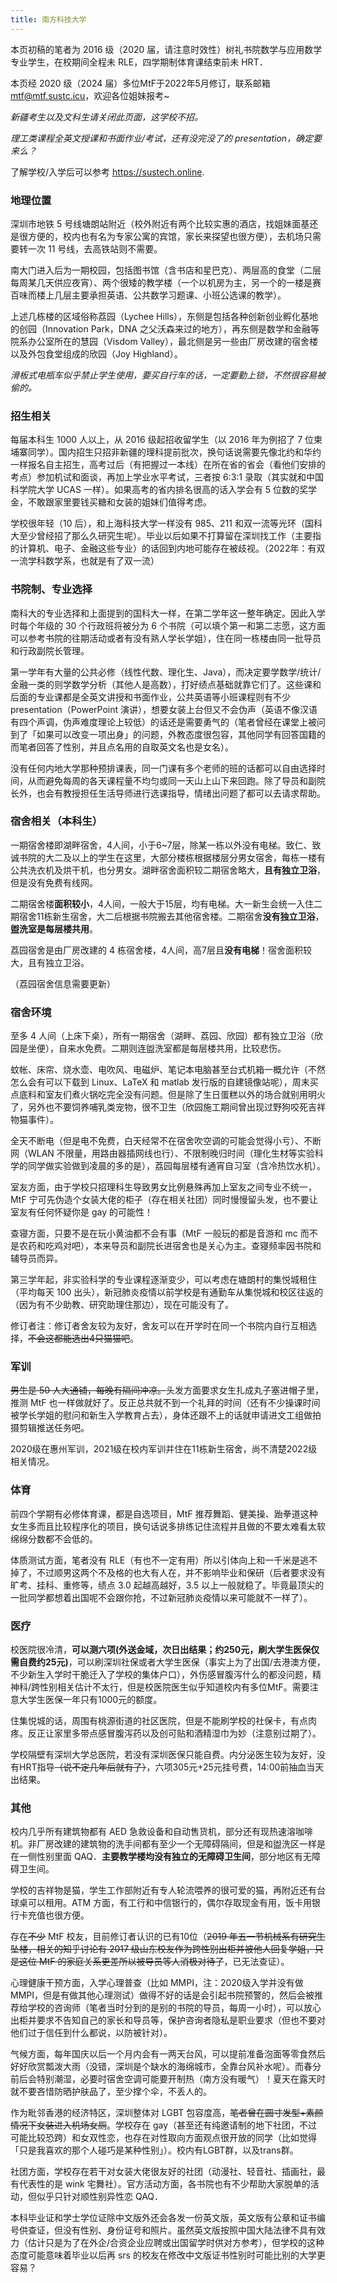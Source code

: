 ```yaml
---
title: 南方科技大学
---
```


本页初稿的笔者为 2016 级（2020 届，请注意时效性）树礼书院数学与应用数学专业学生，在校期间全程未 RLE，四学期制体育课结束前未 HRT．

本页经 2020 级（2024 届）多位MtF于2022年5月修订，联系邮箱 mtf@mtf.sustc.icu，欢迎各位姐妹报考~

_新疆考生以及文科生请关闭此页面，这学校不招。_

_理工类课程全英文授课和书面作业/考试，还有没完没了的 presentation，确定要来么？_

了解学校/入学后可以参考 https://sustech.online. 

### 地理位置

深圳市地铁 5 号线塘朗站附近（校外附近有两个比较实惠的酒店，找姐妹面基还是很方便的，校内也有名为专家公寓的宾馆，家长来探望也很方便），去机场只需要转一次 11 号线，去高铁站则不需要。

南大门进入后为一期校园，包括图书馆（含书店和星巴克）、两层高的食堂（二层每周某几天供应夜宵）、两个很矮的教学楼（一个以机房为主，另一个的一楼是赛百味而楼上几层主要承担英语、公共数学习题课、小班公选课的教学）。

上述几栋楼的区域俗称荔园（Lychee Hills），东侧是包括各种创新创业孵化基地的创园（Innovation Park，DNA 之父沃森来过的地方），再东侧是数学和金融等院系办公室所在的慧园（Visdom Valley），最北侧是另一些由厂房改建的宿舍楼以及外包食堂组成的欣园（Joy Highland）。

_滑板式电瓶车似乎禁止学生使用，要买自行车的话，一定要勤上锁，不然很容易被偷的。_

### 招生相关

每届本科生 1000 人以上，从 2016 级起招收留学生（以 2016 年为例招了 7 位柬埔寨同学）。国内招生只招非新疆的理科提前批次，换句话说需要先像北约和华约一样报名自主招生，高考过后（有把握过一本线）在所在省的省会（看他们安排的考点）参加机试和面谈，再加上学业水平考试，三者按 6:3:1 录取（其实就和中国科学院大学 UCAS 一样）。如果高考的省内排名很高的话入学会有 5 位数的奖学金，不敢跟家里要钱买糖和女装的姐妹们值得考虑。

学校很年轻（10 后），和上海科技大学一样没有 985、211 和双一流等光环（国科大至少曾经招了那么久研究生呢）。毕业以后如果不打算留在深圳找工作（主要指的计算机、电子、金融这些专业）的话回到内地可能存在被歧视。（2022年：有双一流学科数学系，也就是有了双一流）

### 书院制、专业选择

南科大的专业选择和上面提到的国科大一样，在第二学年这一整年确定。因此入学时每个年级的 30 个行政班将被分为 6 个书院（可以填个第一和第二志愿，这方面可以参考书院的往期活动或者有没有熟人学长学姐），住在同一栋楼由同一批导员和行政副院长管理。

第一学年有大量的公共必修（线性代数、理化生、Java），而决定要学数学/统计/金融一类的则学数学分析（其他人是高数），打好绩点基础就靠它们了。这些课和后面的专业课都是全英文讲授和书面作业，公共英语等小班课程则有不少 presentation（PowerPoint 演讲），想要女装上台但又不会伪声（英语不像汉语有四个声调，伪声难度理论上较低）的话还是需要勇气的（笔者曾经在课堂上被问到了「如果可以改变一项出身」的问题，外教态度很包容，其他同学有回答国籍的而笔者回答了性别，并且点名用的自取英文名也是女名）。

没有任何内地大学那种预排课表，同一门课有多个老师的班的话都可以自由选择时间，从而避免每周的各天课程量不均匀或同一天山上山下来回跑。除了导员和副院长外，也会有教授担任生活导师进行选课指导，情绪出问题了都可以去请求帮助。

### 宿舍相关（本科生）

一期宿舍楼即湖畔宿舍，4人间，小于6~7层，除某一栋以外没有电梯。致仁、致诚书院的大二及以上的学生在这里，大部分楼栋根据楼层分男女宿舍，每栋一楼有公共洗衣机及烘干机，也分男女。湖畔宿舍面积较二期宿舍略大，**且有独立卫浴**，但是没有免费有线网。

二期宿舍楼**面积较小**，4人间，一般大于15层，均有电梯。大一新生会统一入住二期宿舍11栋新生宿舍，大二后根据书院搬去其他宿舍楼。二期宿舍**没有独立卫浴**，**盥洗室是每层楼共用**。

荔园宿舍是由厂房改建的 4 栋宿舍楼，4人间，高7层且**没有电梯**！宿舍面积较大，且有独立卫浴。

（荔园宿舍信息需要更新）

### 宿舍环境

至多 4 人间（上床下桌），所有一期宿舍（湖畔、荔园、欣园）都有独立卫浴（欣园是坐便），自来水免费。二期则连盥洗室都是每层楼共用，比较悲伤。

蚊帐、床帘、烧水壶、电吹风、电磁炉、笔记本电脑甚至台式机箱一概允许（不然怎么会有可以下载到 Linux、LaTeX 和 matlab 发行版的自建镜像站呢），周末买点底料和室友们煮火锅吃完全没有问题。但是除了生日蛋糕以外的场合就别用明火了，另外也不要饲养哺乳类宠物，很不卫生（欣园施工期间曾出现过野狗咬死吉祥物猫事件）。

全天不断电（但是电不免费，白天经常不在宿舍吹空调的可能会觉得小亏）、不断网（WLAN 不限量，用路由器插网线也行）、不限制晚归时间（理化生材等实验科学的同学做实验做到凌晨的多的是），荔园每层楼有通宵自习室（含冷热饮水机）。

室友方面，由于学校只招理科生导致男女比例悬殊再加上室友之间专业不统一，MtF 宁可先伪造个女装大佬的柜子（存在相关社团）同时慢慢留头发，也不要让室友有任何怀疑你是 gay 的可能性！

查寝方面，只要不是在玩小黄油都不会有事（MtF 一般玩的都是音游和 mc 而不是农药和吃鸡对吧），本来导员和副院长进宿舍也是关心为主。查寝频率因书院和辅导员而异。

第三学年起，非实验科学的专业课程逐渐变少，可以考虑在塘朗村的集悦城租住（平均每天 100 出头），新冠肺炎疫情以前学校是有通勤车从集悦城和校区往返的（因为有不少助教、研究助理住那边），现在可能没有了。

修订者注：修订者舍友较为友好，舍友可以在开学时在同一个书院内自行互相选择，~~不会这都能选出4只猫猫吧~~。

### 军训

~~男生是 50 人大通铺，每晚有隔间冲凉。~~头发方面要求女生扎成丸子塞进帽子里，推测 MtF 也一样做就好了。反正总共就不到一个礼拜的时间（还有不少操课时间被学长学姐的慰问和新生入学教育占去），身体还跟不上的话就申请进文工组做拍摄剪辑推送任务吧。

2020级在惠州军训，2021级在校内军训并住在11栋新生宿舍，尚不清楚2022级相关情况。

### 体育

前四个学期有必修体育课，都是自选项目，MtF 推荐舞蹈、健美操、跆拳道这种女生多而且比较程序化的项目，换句话说多排练记住流程并且做的不要太难看太软绵绵分数都不会低的。

体质测试方面，笔者没有 RLE（有也不一定有用）所以引体向上和一千米是逃不掉了，不过顺男这两个不及格的也大有人在，并不影响毕业和保研（后者要求没有旷考、挂科、重修等，绩点 3.0 起越高越好，3.5 以上一般就稳了。毕竟最顶尖的一批同学都想着出国呢不会跟你抢，不过新冠肺炎疫情以来可能就不一样了）。

### 医疗

校医院很冷清，**可以测六项(外送金域，次日出结果；约250元，刷大学生医保仅需自费约25元)**，可以刷深圳社保或者大学生医保（事实上为了出国/去港澳方便，不少新生入学时干脆迁入了学校的集体户口），外伤感冒腹泻什么的都没问题，精神科/跨性别相关估计不太行，但是校医院医生似乎知道校内有多位MtF。需要注意大学生医保一年只有1000元的额度。

住集悦城的话，周围有桃源街道的社区医院，但是不能刷学校的社保卡，有点肉疼。反正让家里多带点感冒腹泻药以及创可贴和酒精湿巾为妙（注意别过期了）。

学校隔壁有深圳大学总医院，若没有深圳医保只能自费。内分泌医生较为友好，没有HRT指导~~（说不定几年后就有了）~~，六项305元+25元挂号费，14:00前抽血当天出结果。

### 其他

校内几乎所有建筑物都有 AED 急救设备和自动售货机，部分还有现热速溶咖啡机。非厂房改建的建筑物的洗手间都有至少一个无障碍隔间，但是和盥洗区一样是在一侧性别里面 QAQ．**主要教学楼均没有独立的无障碍卫生间**，部分地区有无障碍卫生间。

学校的吉祥物是猫，学生工作部附近有专人轮流喂养的很可爱的猫，再附近还有台球桌可以租用。ATM 方面，有工行和中信银行的，偶尔存取现金有用，饭卡用银行卡充值也很方便。

存在~~不少~~ MtF 校友，目前修订者认识的已有10位（~~2019 年五一节机械系有研究生坠楼，相关的知乎讨论有 2017 级山东校友作为跨性别出柜并被他人回复学姐，只是这位 MtF 的家庭关系更差所以被导员等人消极对待了~~，已无法查证）。

心理健康干预方面，入学心理普查（比如 MMPI，注：2020级入学并没有做MMPI，但是有做其他心理测试）做得不好的话是会引起书院预警的，然后会被推荐给学校的咨询师（笔者当时分到的是别的书院的导员，每周一小时），可以放心出柜并要求不告知自己的家长和导员等，保护咨询者隐私是职业要求（但也不要对他们过于信任到什么都说，以防被针对）。

气候方面，每年国庆以后一个月内会有一两天台风，可以提前准备泡面等零食然后好好欣赏瓢泼大雨（没错，深圳是个缺水的海绵城市，全靠台风补水呢）。而春分前后会特别潮湿，必要时宿舍空调可能要开制热（南方没有暖气）！夏天在露天时就不要吝惜防晒护肤品了，至少撑个伞，不丢人的。

作为毗邻香港的经济特区，深圳整体对 LGBT 包容度高，~~笔者曾在圆寸发型+素颜情况下女装进入机场女厕~~。学校存在 gay（甚至还有纯邀请制的地下社团，不过可能比较恐跨）和女双性恋，也存在对性取向方面观点很开放的同学（比如觉得「只是我喜欢的那个人碰巧是某种性别」）。校内有LGBT群，以及trans群。

社团方面，学校存在若干对女装大佬很友好的社团（动漫社、轻音社、插画社，最有代表性的是 wink 宅舞社）。官方活动方面，各书院也有不少帮助大家脱单的活动，但似乎只针对顺性别异性恋 QAQ．

本科毕业证和学士学位证除中文版外还会各发一份英文版，英文版有公章和证书编号供查证，但没有性别、身份证号和照片。虽然英文版按照中国大陆法律不具有效力（估计只是为了在外企/合资企业应聘或出国留学时供对方参考），但学校的这种态度可能意味着毕业以后再 srs 的校友在修改中文版证书性别时可能比别的大学更容易？
